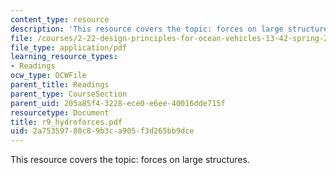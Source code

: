 ```yaml
---
content_type: resource
description: 'This resource covers the topic: forces on large structures.'
file: /courses/2-22-design-principles-for-ocean-vehicles-13-42-spring-2005/2a75359780c89b3ca905f3d265bb9dce_r9_hydroforces.pdf
file_type: application/pdf
learning_resource_types:
- Readings
ocw_type: OCWFile
parent_title: Readings
parent_type: CourseSection
parent_uid: 205a85f4-3228-ece0-e6ee-40016dde715f
resourcetype: Document
title: r9_hydroforces.pdf
uid: 2a753597-80c8-9b3c-a905-f3d265bb9dce
---
```

This resource covers the topic: forces on large structures.

